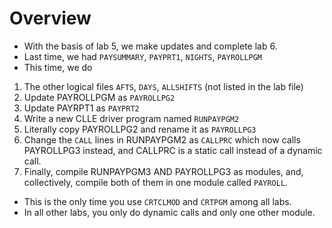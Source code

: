 # Overview
- With the basis of lab 5, we make updates and complete lab 6.
- Last time, we had ```PAYSUMMARY```, ```PAYPRT1```, ```NIGHTS```, ```PAYROLLPGM```
- This time, we do
1. The other logical files ```AFTS```, ```DAYS```, ```ALLSHIFTS``` (not listed in the lab file)
2. Update PAYROLLPGM as ```PAYROLLPG2```
3. Update PAYRPT1 as ```PAYPRT2```
4. Write a new CLLE driver program named ```RUNPAYPGM2```
5. Literally copy PAYROLLPG2 and rename it as ```PAYROLLPG3```
6. Change the ```CALL``` lines in RUNPAYPGM2 as ```CALLPRC``` which now calls PAYROLLPG3 instead, and CALLPRC is a static call instead of a dynamic call.
7. Finally, compile RUNPAYPGM3 AND PAYROLLPG3 as modules, and, collectively, compile both of them in one module called ```PAYROLL```.
- This is the only time you use ```CRTCLMOD``` and ```CRTPGM``` among all labs.
- In all other labs, you only do dynamic calls and only one other module.
